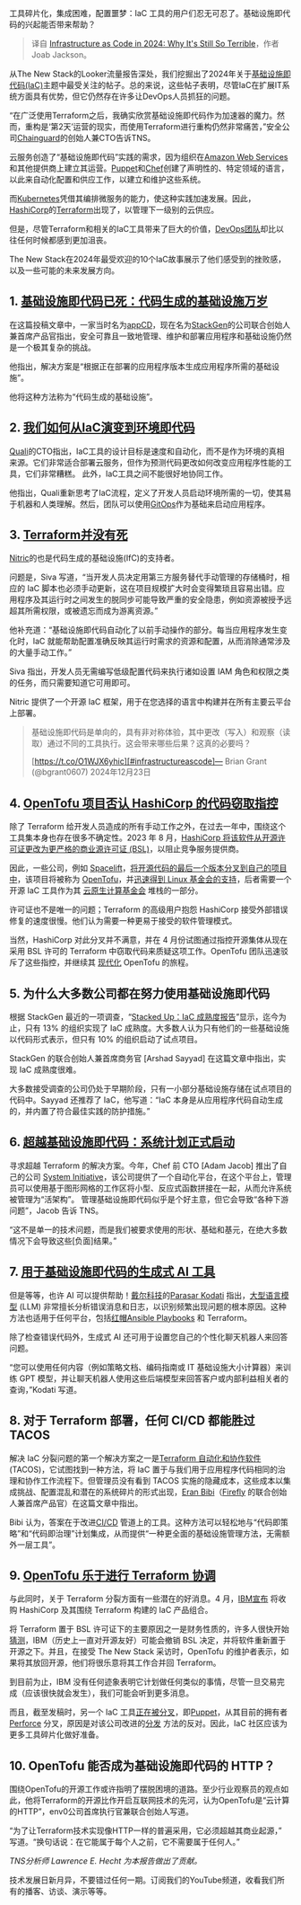 
<!--
title: 2024年的基础设施即代码：为什么它仍然如此糟糕
cover: https://cdn.thenewstack.io/media/2023/12/aec929b1-year-wrapup-1.png
-->

工具碎片化，集成困难，配置噩梦：IaC 工具的用户们忍无可忍了。基础设施即代码的兴起能否带来帮助？

> 译自 [Infrastructure as Code in 2024: Why It's Still So Terrible](https://thenewstack.io/infrastructure-as-code-in-2024-why-its-still-so-terrible/)，作者 Joab Jackson。

从The New Stack的Looker流量报告深处，我们挖掘出了2024年关于[基础设施即代码(IaC)](https://thenewstack.io/infrastructure-as-code/)主题中最受关注的帖子。总的来说，这些帖子表明，尽管IaC在扩展IT系统方面具有优势，但它仍然存在许多让DevOps人员抓狂的问题。

“在广泛使用Terraform之后，我确实欣赏基础设施即代码作为加速器的魔力。然而，重构是‘第2天’运营的现实，而使用Terraform进行重构仍然非常痛苦，”安全公司[Chainguard](https://www.chainguard.dev/?utm_content=inline+mention)的创始人兼CTO告诉TNS。

云服务创造了“基础设施即代码”实践的需求，因为组织在[Amazon Web Services](https://aws.amazon.com/?utm_content=inline+mention)和其他提供商上建立其运营。[Puppet](https://thenewstack.io/puppets-open-source-community-plans-to-fork-the-program/)和[Chef](https://www.chef.io?utm_content=inline+mention)创建了声明性的、特定领域的语言，以此来自动化配置和供应工作，以建立和维护这些系统。

而[Kubernetes](https://roadmap.sh/kubernetes)凭借其编排微服务的能力，使这种实践加速发展。因此，[HashiCorp](https://www.hashicorp.com/?utm_content=inline+mention)的[Terraform](https://thenewstack.io/new-terraform-features-manage-migrations-modules/)出现了，以管理下一级别的云供应。

但是，尽管Terraform和相关的IaC工具带来了巨大的价值，[DevOps团队](https://thenewstack.io/DevOps/)却比以往任何时候都感到更加沮丧。

The New Stack在2024年最受欢迎的10个IaC故事展示了他们感受到的挫败感，以及一些可能的未来发展方向。

## 1. [基础设施即代码已死：代码生成的基础设施万岁](https://thenewstack.io/infrastructure-as-code-is-dead-long-live-infrastructure-from-code/)


在这篇投稿文章中，一家当时名为[appCD](https://thenewstack.io/appcd-lifts-developer-load-by-automating-infrastructure-from-code/)，现在名为[StackGen](https://stackgen.com/)的公司联合创始人兼首席产品官指出，安全可靠且一致地管理、维护和部署应用程序和基础设施仍然是一个极其复杂的挑战。

他指出，解决方案是“根据正在部署的应用程序版本生成应用程序所需的基础设施”。

他将这种方法称为“代码生成的基础设施”。

## 2. [我们如何从IaC演变到环境即代码](https://thenewstack.io/how-we-evolved-from-iac-to-environments-as-code/)

[Quali](https://www.quali.com/?utm_content=inline+mention)的CTO指出，IaC工具的设计目标是速度和自动化，而不是作为环境的真相来源。它们非常适合部署云服务，但作为预测代码更改如何改变应用程序性能的工具，它们非常糟糕。
此外，IaC工具之间不能很好地协同工作。

他指出，Quali重新思考了IaC流程，定义了开发人员启动环境所需的一切，使其易于机器和人类理解。然后，团队可以使用[GitOps](https://thenewstack.io/4-core-principles-of-gitops/)作为基础来启动应用程序。

## 3. [Terraform并没有死](https://thenewstack.io/terraform-isnt-dead/)

[Nitric](https://nitric.io?utm_content=inline+mention)的也是代码生成的基础设施(IfC)的支持者。

问题是，Siva 写道，“当开发人员决定用第三方服务替代手动管理的存储桶时，相应的 IaC 脚本也必须手动更新，这在项目规模扩大时会变得繁琐且容易出错。应用程序及其运行时之间发生的脱同步可能导致严重的安全隐患，例如资源被授予远超其所需权限，或被遗忘而成为游离资源。”

他补充道：“基础设施即代码自动化了以前手动操作的部分。每当应用程序发生变化时，IaC 就能帮助配置准确反映其运行时需求的资源和配置，从而消除通常涉及的大量手动工作。”

Siva 指出，开发人员无需编写低级配置代码来执行诸如设置 IAM 角色和权限之类的任务，而只需要知道它可用即可。

Nitric 提供了一个开源 IaC 框架，用于在您选择的语言中构建并在所有主要云平台上部署。


> 基础设施即代码是单向的，具有非对称体验，其中更改（写入）和观察（读取）通过不同的工具执行。这会带来哪些后果？这真的必要吗？
>
> [https://t.co/O1WJX6yhic][#infrastructureascode]— Brian Grant (@bgrant0607) 2024年12月23日

## 4. [OpenTofu 项目否认 HashiCorp 的代码窃取指控](https://thenewstack.io/opentofu-project-denies-hashicorps-allegations-of-code-theft/)

除了 Terraform 给开发人员造成的所有手动工作之外，在过去一年中，围绕这个工具集本身也存在很多不确定性。2023 年 8 月，[HashiCorp 将该软件从开源许可证更改为更严格的商业源许可证 (BSL)](https://thenewstack.io/hashicorp-abandons-open-source-for-business-source-license/)，以阻止竞争服务提供商。

因此，一些公司，例如 [Spacelift](https://spacelift.io/)，[将开源代码的最后一个版本分叉到自己的项目中](https://thenewstack.io/linux-foundation-joins-opentf-to-fork-for-terraform-into-opentofu/)，该项目将被称为 [OpenTofu](https://thenewstack.io/how-opentofu-happened-and-whats-next/)，并[迅速得到 Linux 基金会的支持](https://thenewstack.io/linux-foundation-joins-opentf-to-fork-for-terraform-into-opentofu/)，后者需要一个开源 IaC 工具作为其 [云原生计算基金会](https://cncf.io/?utm_content=inline+mention) 堆栈的一部分。

许可证也不是唯一的问题；Terraform 的高级用户抱怨 HashiCorp 接受外部错误修复的速度很慢。他们认为需要一种更易于接受的软件管理模式。

当然，HashiCorp 对此分叉并不满意，并在 4 月份试图通过指控开源集体从现在采用 BSL 许可的 Terraform 中窃取代码来质疑这项工作。OpenTofu 团队迅速驳斥了这些指控，并继续其 [现代化](https://thenewstack.io/new-opentofu-release-challenges-terraforms-dominance/) OpenTofu 的旅程。

## 5. 为什么大多数公司都在努力使用基础设施即代码

根据 StackGen 最近的一项调查，“[Stacked Up：IaC 成熟度报告](https://stackgen.com/stackedup-infographic-2024)”显示，迄今为止，只有 13% 的组织实现了 IaC 成熟度。大多数人认为只有他们的一些基础设施以代码形式表示，但只有 10% 的组织启动了试点项目。

StackGen 的联合创始人兼首席商务官 [Arshad Sayyad] 在这篇文章中指出，实现 IaC 成熟度很难。

大多数接受调查的公司仍处于早期阶段，只有一小部分基础设施存储在试点项目的代码中。Sayyad 还推荐了 IaC，他写道：“IaC 本身是从应用程序代码自动生成的，并内置了符合最佳实践的防护措施。”

## 6. [超越基础设施即代码：系统计划正式启动](https://thenewstack.io/system-initiative-goes-live-beyond-infrastructure-as-code/)

寻求超越 Terraform 的解决方案。今年，Chef 前 CTO [Adam Jacob] 推出了自己的公司 [System Initiative](https://www.systeminit.com/)，该公司提供了一个自动化平台，在这个平台上，管理员可以使用基于图形网格的工作区将小型、反应式函数拼接在一起，从而允许系统被管理为“活架构”。
管理基础设施即代码似乎是个好主意，但它会导致“各种下游问题”，Jacob 告诉 TNS。

“这不是单一的技术问题，而是我们被要求使用的形状、基础和基元，在绝大多数情况下会导致这些[负面]结果。”

## 7. [用于基础设施即代码的生成式 AI 工具](https://thenewstack.io/generative-ai-tools-for-infrastructure-as-code/)

但是等等，也许 AI 可以提供帮助！[戴尔科技](https://www.delltechnologies.com/en-us/index.htm?utm_content=inline+mention)的[Parasar Kodati](https://www.linkedin.com/in/parasarkodati) 指出，[大型语言模型](https://thenewstack.io/why-large-language-models-wont-replace-human-coders/) (LLM) 非常擅长分析错误消息和日志，以识别频繁出现问题的根本原因。这种方法也适用于任何平台，包括[红帽](https://www.openshift.com/try?utm_content=inline+mention)[Ansible Playbooks](https://thenewstack.io/red-hat-brings-ansible-automation-to-amazon-web-services/) 和 Terraform。

除了检查错误代码外，生成式 AI 还可用于设置您自己的个性化聊天机器人来回答问题。

“您可以使用任何内容（例如策略文档、编码指南或 IT 基础设施大小计算器）来训练 GPT 模型，并让聊天机器人使用这些后端模型来回答客户或内部利益相关者的查询，”Kodati 写道。

## 8. 对于 Terraform 部署，任何 CI/CD 都能胜过 TACOS

解决 IaC 分裂问题的第一个解决方案之一是[Terraform 自动化和协作软件](https://spacelift.io/terraform-automation) (TACOS)，它试图找到一种方法，将 IaC 置于与我们用于应用程序代码相同的治理和协作工作流程下。但管理员没有看到 TACOS 实施的隐藏成本，这些成本以集成挑战、配置混乱和潜在的系统碎片的形式出现，[Eran Bibi](https://www.linkedin.com/in/eran-bibi)（[Firefly](https://www.firefly.ai?utm_content=inline+mention) 的联合创始人兼首席产品官）在这篇文章中指出。

Bibi 认为，答案在于改进[CI/CD](https://thenewstack.io/ci-cd/) 管道上的工具。这种方法可以轻松地与“代码即策略”和“代码即治理”计划集成，从而提供“一种更全面的基础设施管理方法，无需额外一层工具”。

## 9. [OpenTofu 乐于进行 Terraform 协调](https://thenewstack.io/opentofu-amiable-to-a-terraform-reconciliation/)

与此同时，关于 Terraform 分裂方面有一些潜在的好消息。4 月，[IBM](https://www.ibm.com?utm_content=inline+mention)[宣布](https://thenewstack.io/ibm-purchases-hashicorp-for-multicloud-it-automation/) 将收购 HashiCorp 及其围绕 Terraform 构建的 IaC 产品组合。

将 Terraform 置于 BSL 许可证下的主要原因之一是财务性质的，许多人很快开始[猜测](https://thenewstack.io/with-ibms-open-source-roots-terraform-could-be-free-again/)，IBM（历史上一直对开源友好）可能会撤销 BSL 决定，并将软件重新置于开源之下。并且，在接受 The New Stack 采访时，OpenTofu 的维护者表示，如果将其放回开源，他们将很乐意将其工作合并回 Terraform。

到目前为止，IBM 没有任何迹象表明它计划做任何类似的事情，尽管一旦交易完成（应该很快就会发生），我们可能会听到更多消息。

而且，截至发稿时，另一个 IaC 工具[正在被分叉](https://thenewstack.io/puppets-open-source-community-plans-to-fork-the-program/)，即[Puppet](https://puppet.com/?utm_content=inline+mention)，从其目前的拥有者[Perforce](https://www.perforce.com/) 分叉，原因是对该公司改进的[分发](https://www.puppet.com/blog/open-source-puppet-updates-2025) 方法的反对。因此，IaC 社区应该为更多工具碎片化做好准备。

## 10. OpenTofu 能否成为基础设施即代码的 HTTP？

围绕OpenTofu的开源工作或许指明了摆脱困境的道路。至少行业观察员的观点如此，他将Terraform的开源比作开启互联网技术的先河，认为OpenTofu是“云计算的HTTP”，env0公司首席执行官兼联合创始人写道。

“为了让Terraform技术实现像HTTP一样的普遍采用，它必须超越其商业起源，”  写道。“换句话说：在它能属于每个人之前，它不需要属于任何人。”

*TNS分析师 Lawrence E. Hecht 为本报告做出了贡献。*

技术发展日新月异，不要错过任何一期。订阅我们的YouTube频道，收看我们所有的播客、访谈、演示等等。
